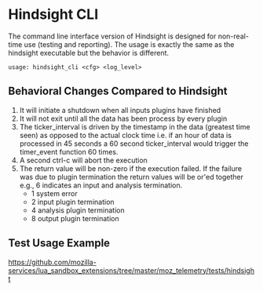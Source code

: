 # Hindsight CLI

The command line interface version of Hindsight is designed for non-real-time
use (testing and reporting).  The usage is exactly the same as the hindsight
executable but the behavior is different.

```
usage: hindsight_cli <cfg> <log_level>
```

## Behavioral Changes Compared to Hindsight

1. It will initiate a shutdown when all inputs plugins have finished
1. It will not exit until all the data has been process by every plugin
1. The ticker_interval is driven by the timestamp in the data (greatest time
   seen) as opposed to the actual clock time i.e. if an hour of data is
   processed in 45 seconds a 60 second ticker_interval would trigger the
   timer_event function 60 times.
1. A second ctrl-c will abort the execution
1. The return value will be non-zero if the execution failed.  If the failure
   was due to plugin termination the return values will be or'ed together
   e.g., 6 indicates an input and analysis termination.
   * 1 system error
   * 2 input plugin termination
   * 4 analysis plugin termination
   * 8 output plugin termination

## Test Usage Example

https://github.com/mozilla-services/lua_sandbox_extensions/tree/master/moz_telemetry/tests/hindsight


